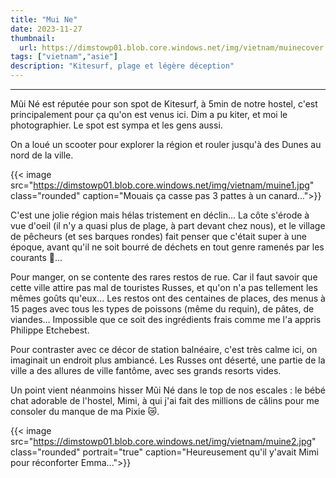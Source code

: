 ```yaml
---
title: "Mui Ne"
date: 2023-11-27
thumbnail:
  url: https://dimstowp01.blob.core.windows.net/img/vietnam/muinecover.jpg
tags: ["vietnam","asie"]
description: "Kitesurf, plage et légère déception"
---
```

---

Mũi Né est réputée pour son spot de Kitesurf, à 5min de notre hostel, c'est principalement pour ça qu'on est venus ici. Dim a pu kiter, et moi le photographier. Le spot est sympa et les gens aussi.

On a loué un scooter pour explorer la région et rouler jusqu'à des Dunes au nord de la ville.

{{< image src="https://dimstowp01.blob.core.windows.net/img/vietnam/muine1.jpg" class="rounded" caption="Mouais ça casse pas 3 pattes à un canard...">}}

C'est une jolie région mais hélas tristement en déclin... La côte s'érode à vue d'oeil (il n'y a quasi plus de plage, à part devant chez nous), et le village de pêcheurs (et ses barques rondes) fait penser que c'était super à une époque, avant qu'il ne soit bourré de déchets en tout genre ramenés par les courants 🙁...

Pour manger, on se contente des rares restos de rue. Car il faut savoir que cette ville attire pas mal de touristes Russes, et qu'on n'a pas tellement les mêmes goûts qu'eux... Les restos ont des centaines de places, des menus à 15 pages avec tous les types de poissons (même du requin), de pâtes, de viandes... Impossible que ce soit des ingrédients frais comme me l'a appris Philippe Etchebest.

Pour contraster avec ce décor de station balnéaire, c'est très calme ici, on imaginait un endroit plus ambiancé. Les Russes ont déserté, une partie de la ville a des allures de ville fantôme, avec ses grands resorts vides.

Un point vient néanmoins hisser Mũi Né dans le top de nos escales : le bébé chat adorable de l'hostel, Mimi, à qui j'ai fait des millions de câlins pour me consoler du manque de ma Pixie 😿.

{{< image src="https://dimstowp01.blob.core.windows.net/img/vietnam/muine2.jpg" class="rounded" portrait="true" caption="Heureusement qu'il y'avait Mimi pour réconforter Emma...">}}
